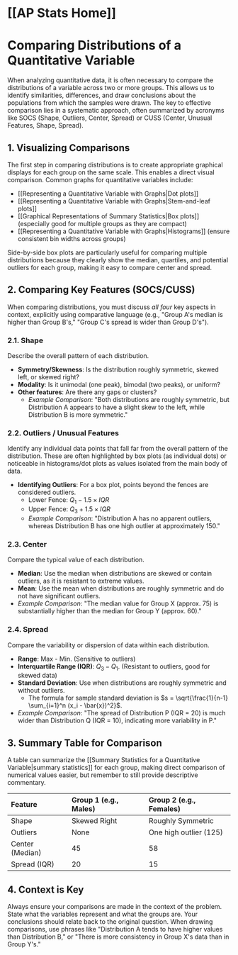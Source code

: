 # [[AP Stats Home]]
# Comparing Distributions of a Quantitative Variable

When analyzing quantitative data, it is often necessary to compare the distributions of a variable across two or more groups. This allows us to identify similarities, differences, and draw conclusions about the populations from which the samples were drawn. The key to effective comparison lies in a systematic approach, often summarized by acronyms like SOCS (Shape, Outliers, Center, Spread) or CUSS (Center, Unusual Features, Shape, Spread).

## 1. Visualizing Comparisons

The first step in comparing distributions is to create appropriate graphical displays for each group on the same scale. This enables a direct visual comparison. Common graphs for quantitative variables include:
*   [[Representing a Quantitative Variable with Graphs|Dot plots]]
*   [[Representing a Quantitative Variable with Graphs|Stem-and-leaf plots]]
*   [[Graphical Representations of Summary Statistics|Box plots]] (especially good for multiple groups as they are compact)
*   [[Representing a Quantitative Variable with Graphs|Histograms]] (ensure consistent bin widths across groups)

Side-by-side box plots are particularly useful for comparing multiple distributions because they clearly show the median, quartiles, and potential outliers for each group, making it easy to compare center and spread.

## 2. Comparing Key Features (SOCS/CUSS)

When comparing distributions, you must discuss *all four* key aspects in context, explicitly using comparative language (e.g., "Group A's median is higher than Group B's," "Group C's spread is wider than Group D's").

### 2.1. Shape

Describe the overall pattern of each distribution.
*   **Symmetry/Skewness**: Is the distribution roughly symmetric, skewed left, or skewed right?
*   **Modality**: Is it unimodal (one peak), bimodal (two peaks), or uniform?
*   **Other features**: Are there any gaps or clusters?
    *   *Example Comparison*: "Both distributions are roughly symmetric, but Distribution A appears to have a slight skew to the left, while Distribution B is more symmetric."

### 2.2. Outliers / Unusual Features

Identify any individual data points that fall far from the overall pattern of the distribution. These are often highlighted by box plots (as individual dots) or noticeable in histograms/dot plots as values isolated from the main body of data.
*   **Identifying Outliers**: For a box plot, points beyond the fences are considered outliers.
    *   Lower Fence: $Q_1 - 1.5 \times IQR$
    *   Upper Fence: $Q_3 + 1.5 \times IQR$
    *   *Example Comparison*: "Distribution A has no apparent outliers, whereas Distribution B has one high outlier at approximately 150."

### 2.3. Center

Compare the typical value of each distribution.
*   **Median**: Use the median when distributions are skewed or contain outliers, as it is resistant to extreme values.
*   **Mean**: Use the mean when distributions are roughly symmetric and do not have significant outliers.
*   *Example Comparison*: "The median value for Group X (approx. 75) is substantially higher than the median for Group Y (approx. 60)."

### 2.4. Spread

Compare the variability or dispersion of data within each distribution.
*   **Range**: Max - Min. (Sensitive to outliers)
*   **Interquartile Range (IQR)**: $Q_3 - Q_1$. (Resistant to outliers, good for skewed data)
*   **Standard Deviation**: Use when distributions are roughly symmetric and without outliers.
    *   The formula for sample standard deviation is $s = \sqrt{\frac{1}{n-1} \sum_{i=1}^n (x_i - \bar{x})^2}$.
*   *Example Comparison*: "The spread of Distribution P (IQR = 20) is much wider than Distribution Q (IQR = 10), indicating more variability in P."

## 3. Summary Table for Comparison

A table can summarize the [[Summary Statistics for a Quantitative Variable|summary statistics]] for each group, making direct comparison of numerical values easier, but remember to still provide descriptive commentary.

| Feature       | Group 1 (e.g., Males) | Group 2 (e.g., Females) |
| :------------ | :-------------------- | :---------------------- |
| Shape         | Skewed Right          | Roughly Symmetric       |
| Outliers      | None                  | One high outlier (125)  |
| Center (Median) | 45                    | 58                      |
| Spread (IQR)  | 20                    | 15                      |

## 4. Context is Key

Always ensure your comparisons are made in the context of the problem. State what the variables represent and what the groups are. Your conclusions should relate back to the original question. When drawing comparisons, use phrases like "Distribution A tends to have higher values than Distribution B," or "There is more consistency in Group X's data than in Group Y's."